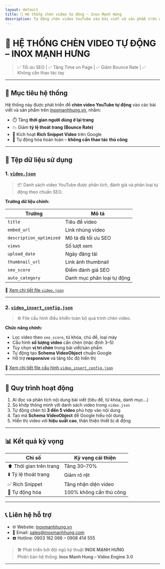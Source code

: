 ```yaml
---
layout: default
title: 📼 Hệ thống chèn video tự động – Inox Mạnh Hưng
description: Tự động chèn video YouTube vào bài viết và sản phẩm trên website inoxmanhhung.vn nhằm tăng thời gian ở lại trang, giảm bounce rate và tối ưu SEO.
---
```


# 📼 HỆ THỐNG CHÈN VIDEO TỰ ĐỘNG – INOX MẠNH HƯNG

> ✅ Tối ưu SEO | ✅ Tăng Time on Page | ✅ Giảm Bounce Rate | ✅ Không cần thao tác tay

---

## 🎯 Mục tiêu hệ thống

Hệ thống này được phát triển để **chèn video YouTube tự động** vào các bài viết và sản phẩm trên [inoxmanhhung.vn](https://inoxmanhhung.vn), nhằm:

- ⏱️ Tăng **thời gian người dùng ở lại trang**
- 📉 Giảm **tỷ lệ thoát trang (Bounce Rate)**
- 🚀 Kích hoạt **Rich Snippet Video** trên Google
- 🧠 Tự động hóa hoàn toàn – **không cần thao tác thủ công**

---

## 📁 Tệp dữ liệu sử dụng

### 1. [`video.json`](https://ngoisaocodon994.github.io/chen_video_inox/video.json)

> 📦 Danh sách video YouTube được phân tích, đánh giá và phân loại tự động theo chuẩn SEO.

**Trường dữ liệu chính:**

| Trường | Mô tả |
|--------|------|
| `title` | Tiêu đề video |
| `embed_url` | Link nhúng video |
| `description_optimized` | Mô tả đã tối ưu SEO |
| `views` | Số lượt xem |
| `upload_date` | Ngày đăng tải |
| `thumbnail_url` | Link ảnh thumbnail |
| `seo_score` | Điểm đánh giá SEO |
| `auto_category` | Danh mục phân loại tự động |

🔗 [Xem chi tiết file `video.json`](https://ngoisaocodon994.github.io/chen_video_inox/video.json)

---

### 2. [`video_insert_config.json`](https://ngoisaocodon994.github.io/chen_video_inox/video_insert_config.json)

> ⚙️ File cấu hình điều khiển toàn bộ quá trình chèn video.

**Chức năng chính:**

- Lọc video theo `seo_score`, từ khóa, chủ đề, loại máy
- Cấu hình **số lượng video** cần chèn (mặc định 3–5)
- Tùy chọn **vị trí chèn** trong bài viết/sản phẩm
- Tự động tạo **Schema VideoObject** chuẩn Google
- Hỗ trợ **responsive** và tăng tốc độ hiển thị

🔗 [Xem chi tiết file cấu hình `video_insert_config.json`](https://ngoisaocodon994.github.io/chen_video_inox/video_insert_config.json)

---

## 🔁 Quy trình hoạt động

1. AI đọc và phân tích nội dung bài viết (tiêu đề, từ khóa, danh mục…)
2. So khớp thông minh với danh sách video trong `video.json`
3. Tự động chèn từ **3 đến 5 video** phù hợp vào nội dung
4. Tạo mã **Schema VideoObject** để Google hiểu nội dung
5. Hiển thị video với **hiệu suất cao**, thân thiện thiết bị di động

---

## 📊 Kết quả kỳ vọng

| Chỉ số | Kỳ vọng cải thiện |
|--------|-------------------|
| ⬆️ Thời gian trên trang | Tăng 30–70% |
| ⬇️ Tỷ lệ thoát trang | Giảm rõ rệt |
| ✅ Rich Snippet | Tăng nhận diện video |
| 🔁 Tự động hóa | 100% không cần thủ công |

---

## 📞 Liên hệ hỗ trợ

- 🌐 Website: [inoxmanhhung.vn](https://inoxmanhhung.vn)
- 📧 Email: sales@inoxmanhhung.com
- ☎️ Hotline: 0903 162 066 – 0908 414 555

> 🛠️ Phát triển bởi đội ngũ kỹ thuật **INOX MẠNH HƯNG**  
> Phiên bản hệ thống: **Inox Manh Hung – Video Engine 3.0**

---

